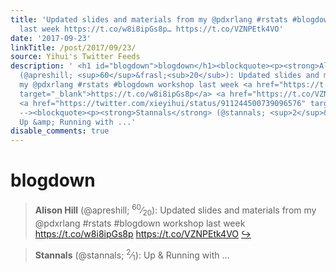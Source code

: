 ```yaml
---
title: 'Updated slides and materials from my @pdxrlang #rstats #blogdown workshop
  last week https://t.co/w8i8ipGs8p… https://t.co/VZNPEtk4VO'
date: '2017-09-23'
linkTitle: /post/2017/09/23/
source: Yihui's Twitter Feeds
description: ' <h1 id="blogdown">blogdown</h1><blockquote><p><strong>Alison Hill</strong>
  (@apreshill; <sup>60</sup>&frasl;<sub>20</sub>): Updated slides and materials from
  my @pdxrlang #rstats #blogdown workshop last week <a href="https://t.co/w8i8ipGs8p"
  target="_blank">https://t.co/w8i8ipGs8p</a> <a href="https://t.co/VZNPEtk4VO" target="_blank">https://t.co/VZNPEtk4VO</a>
  <a href="https://twitter.com/xieyihui/status/911244500739096576" target="_blank">&#8618;</a></p></blockquote><!--
  --><blockquote><p><strong>Stannals</strong> (@stannals; <sup>2</sup>&frasl;<sub>1</sub>):
  Up &amp; Running with ...'
disable_comments: true
---
```

 <h1 id="blogdown">blogdown</h1><blockquote><p><strong>Alison Hill</strong> (@apreshill; <sup>60</sup>&frasl;<sub>20</sub>): Updated slides and materials from my @pdxrlang #rstats #blogdown workshop last week <a href="https://t.co/w8i8ipGs8p" target="_blank">https://t.co/w8i8ipGs8p</a> <a href="https://t.co/VZNPEtk4VO" target="_blank">https://t.co/VZNPEtk4VO</a> <a href="https://twitter.com/xieyihui/status/911244500739096576" target="_blank">&#8618;</a></p></blockquote><!-- --><blockquote><p><strong>Stannals</strong> (@stannals; <sup>2</sup>&frasl;<sub>1</sub>): Up &amp; Running with ...
